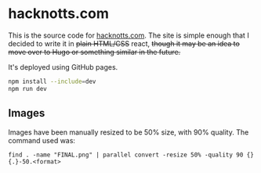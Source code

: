 # hacknotts.com

This is the source code for [hacknotts.com](hacknotts.com). The site is simple enough that I decided to write it in ~~plain HTML/CSS~~ react, ~~though it may be an idea to move over to Hugo or something similar in the future.~~

It's deployed using GitHub pages.

```bash
npm install --include=dev
npm run dev
```

## Images

Images have been manually resized to be 50% size, with 90% quality. The command used was:

`find . -name "FINAL.png" | parallel convert -resize 50% -quality 90 {} {.}-50.<format>`